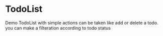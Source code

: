 # TodoList
Demo TodoList with simple actions can be taken like add or delete a todo. you can make a filteration according to todo status
